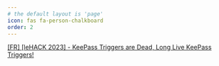 ```yaml
---
# the default layout is 'page'
icon: fas fa-person-chalkboard
order: 2
---
```


[[FR] [leHACK 2023] - KeePass Triggers are Dead, Long Live KeePass Triggers!](https://d3lb3.github.io/assets/leHACK_2023.pdf)

